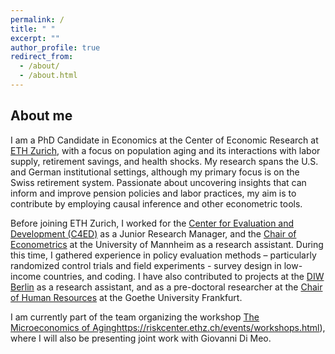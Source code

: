 ```yaml
---
permalink: /
title: " "
excerpt: ""
author_profile: true
redirect_from: 
  - /about/
  - /about.html
---
```


About me
------

I am a PhD Candidate in Economics at the Center of Economic Research at [ETH Zurich](https://irme.ethz.ch/), with a focus on population aging and its interactions with labor supply, retirement savings, and health shocks. My research spans the U.S. and German institutional settings, although my primary focus is on the Swiss retirement system. Passionate about uncovering insights that can inform and improve pension policies and labor practices, my aim is to contribute by employing causal inference and other econometric tools.

Before joining ETH Zurich, I worked for the [Center for Evaluation and Development (C4ED)](https://c4ed.org/) as a Junior Research Manager, and the [Chair of Econometrics](https://www.vwl.uni-mannheim.de/en/about/faculty-members/prof-dr-froelich/) at the University of Mannheim as a research assistant. During this time, I gathered experience in policy evaluation methods – particularly randomized control trials and field experiments - survey design in low-income countries, and coding. I have also contributed to projects at the [DIW Berlin](https://www.diw.de/en) as a research assistant, and as a pre-doctoral researcher at the [Chair of Human Resources](https://www.wiwi.uni-frankfurt.de/en/departments/mm/professuren/professur-friebel/team/prof-guido-friebel-phd.html) at the Goethe University Frankfurt. 

I am currently part of the team organizing the workshop [The Microeconomics of Aging](https://riskcenter.ethz.ch/events/workshops.html)https://riskcenter.ethz.ch/events/workshops.html), where I will also be presenting joint work with Giovanni Di Meo. 
